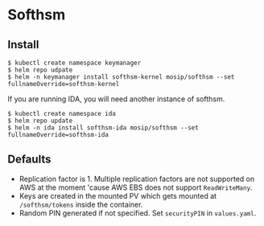 # Softhsm

## Install
```
$ kubectl create namespace keymanager
$ helm repo udpate
$ helm -n keymanager install softhsm-kernel mosip/softhsm --set fullnameOverride=softhsm-kernel
```
If you are running IDA, you will need another instance of softhsm.

```
$ kubectl create namespace ida
$ helm repo update
$ helm -n ida install softhsm-ida mosip/softhsm --set fullnameOverride=softhsm-ida
```

## Defaults
* Replication factor is 1.  Multiple replication factors are not supported on AWS at the moment 'cause AWS EBS does not support `ReadWriteMany`.
* Keys are created in the mounted PV which gets mounted at `/softhsm/tokens` inside the container.
* Random PIN generated if not specified. Set `securityPIN` in `values.yaml`.



